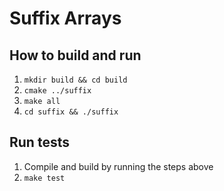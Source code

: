 # Suffix Arrays




## How to build and run
1. `mkdir build && cd build`
2. `cmake ../suffix`
3. `make all`
4. `cd suffix && ./suffix`

## Run tests
1. Compile and build by running the steps above
2. `make test`

